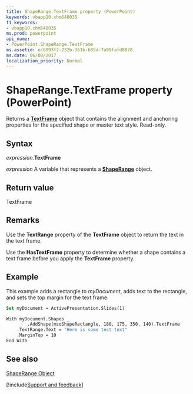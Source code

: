 ```yaml
---
title: ShapeRange.TextFrame property (PowerPoint)
keywords: vbapp10.chm548035
f1_keywords:
- vbapp10.chm548035
ms.prod: powerpoint
api_name:
- PowerPoint.ShapeRange.TextFrame
ms.assetid: ec6093f2-232b-361b-b85d-7a99fafd8878
ms.date: 06/08/2017
localization_priority: Normal
---
```



# ShapeRange.TextFrame property (PowerPoint)

Returns a  **[TextFrame](PowerPoint.TextFrame.md)** object that contains the alignment and anchoring properties for the specified shape or master text style. Read-only.


## Syntax

_expression_.**TextFrame**

_expression_ A variable that represents a **[ShapeRange](PowerPoint.ShapeRange.md)** object.


## Return value

TextFrame


## Remarks

Use the  **TextRange** property of the **TextFrame** object to return the text in the text frame.

Use the  **HasTextFrame** property to determine whether a shape contains a text frame before you apply the **TextFrame** property.


## Example

This example adds a rectangle to _myDocument_, adds text to the rectangle, and sets the top margin for the text frame.


```vb
Set myDocument = ActivePresentation.Slides(1)

With myDocument.Shapes _
        .AddShape(msoShapeRectangle, 180, 175, 350, 140).TextFrame
    .TextRange.Text = "Here is some test text"
    .MarginTop = 10
End With
```


## See also


[ShapeRange Object](PowerPoint.ShapeRange.md)

[!include[Support and feedback](~/includes/feedback-boilerplate.md)]